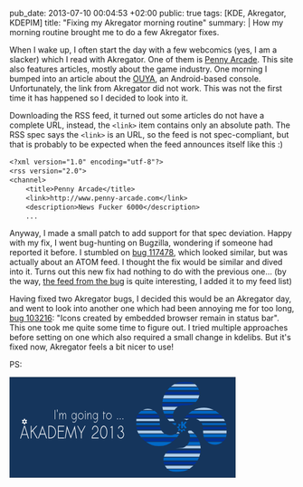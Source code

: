 pub_date: 2013-07-10 00:04:53 +02:00
public: true
tags: [KDE, Akregator, KDEPIM]
title: "Fixing my Akregator morning routine"
summary: |
    How my morning routine brought me to do a few Akregator fixes.

When I wake up, I often start the day with a few webcomics (yes, I am a slacker) which I read with Akregator. One of them is [Penny Arcade](http://www.penny-arcade.com). This site also features articles, mostly about the game industry. One morning I bumped into an article about the [OUYA](http://www.ouya.tv/), an Android-based console. Unfortunately, the link from Akregator did not work. This was not the first time it has happened so I decided to look into it.

Downloading the RSS feed, it turned out some articles do not have a complete URL, instead, the `<link>` item contains only an absolute path. The RSS spec says the `<link>` is an URL, so the feed is not spec-compliant, but that is probably to be expected when the feed announces itself like this :)

    <?xml version="1.0" encoding="utf-8"?>
    <rss version="2.0">
    <channel>
        <title>Penny Arcade</title>
        <link>http://www.penny-arcade.com</link>
        <description>News Fucker 6000</description>
        ...

Anyway, I made a small patch to add support for that spec deviation. Happy with my fix, I went bug-hunting on Bugzilla, wondering if someone had reported it before. I stumbled on [bug 117478](bug117478), which looked similar, but was actually about an ATOM feed. I thought the fix would be similar and dived into it. Turns out this new fix had nothing to do with the previous one... (by the way, [the feed from the bug](tbray) is quite interesting, I added it to my feed list)

Having fixed two Akregator bugs, I decided this would be an Akregator day, and went to look into another one which had been annoying me for too long, [bug 103216](bug103216): "Icons created by embedded browser remain in status bar". This one took me quite some time to figure out. I tried multiple approaches before setting on one which also required a small change in kdelibs. But it's fixed now, Akregator feels a bit nicer to use!

PS:

![Akademy 2013](akademy-2013.png)

[bug117478]: https://bugs.kde.org/show_bug.cgi?id=117478
[bug103216]: https://bugs.kde.org/show_bug.cgi?id=103216
[tbray]: http://www.tbray.org/ongoing/

